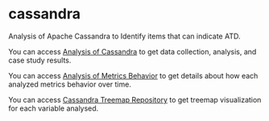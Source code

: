 # cassandra
Analysis of Apache Cassandra to Identify items that can indicate ATD.

You can access [Analysis of Cassandra](https://colab.research.google.com/drive/1vV2Yg41eZKj7Ws--B9lAHTeyh___m2mj?usp=sharing) to get data collection, analysis, and case study results.

You can access [Analysis of Metrics Behavior](https://colab.research.google.com/drive/1vtqtkGrj2UlPkucDLQfon_tBHG4lyrP7?usp=sharing) to get details about how each analyzed metrics behavior over time.

You can access [Cassandra Treemap Repository](https://giselesousar.github.io/cassandra-treemap/) to get treemap visualization for each variable analysed.

